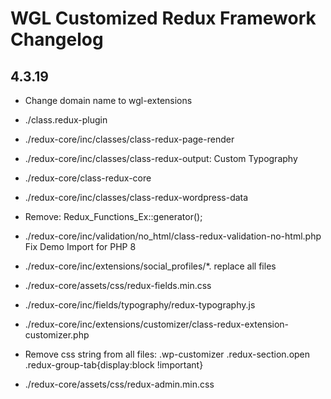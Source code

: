 # WGL Customized Redux Framework Changelog

## 4.3.19
* Change domain name to wgl-extensions
* ./class.redux-plugin
* ./redux-core/inc/classes/class-redux-page-render
* ./redux-core/inc/classes/class-redux-output: Custom Typography
* ./redux-core/class-redux-core
* ./redux-core/inc/classes/class-redux-wordpress-data
* Remove: Redux_Functions_Ex::generator();
* ./redux-core/inc/validation/no_html/class-redux-validation-no-html.php Fix Demo Import for PHP 8
* ./redux-core/inc/extensions/social_profiles/*. replace all files
* ./redux-core/assets/css/redux-fields.min.css

* ./redux-core/inc/fields/typography/redux-typography.js

* ./redux-core/inc/extensions/customizer/class-redux-extension-customizer.php

* Remove css string from all files: .wp-customizer .redux-section.open .redux-group-tab{display:block !important}
* ./redux-core/assets/css/redux-admin.min.css